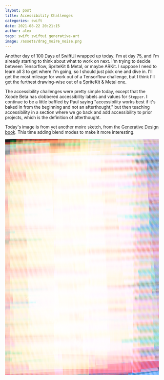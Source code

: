 ```yaml
---
layout: post
title: Accessibility Challenges
categories: swift
date: 2021-08-22 20:21:15
author: alex
tags: swift swiftui generative-art
image: /assets/drag_moire_noise.png
---
```


Another day of [100 Days of SwiftUI](https://www.hackingwithswift.com/100/swiftui) wrapped up today. I'm at day 75, and I'm already starting to think about what to work on next. I'm trying to decide between Tensorflow, SpriteKit & Metal, or maybe ARKit. I suppose I need to learn all 3 to get where I'm going, so I should just pick one and dive in. I'll get the most mileage for work out of a Tensorflow challenge, but I think I'll get the furthest drawing-wise out of a SpriteKit & Metal one.

The accessibility challenges were pretty simple today, except that the Xcode Beta has clobbered accessibility labels and values for `Stepper`. I continue to be a little baffled by Paul saying "accessibility works best if it's baked in from the beginning and not an afterthought," but then teaching accessibility in a section where we go back and add accessibility to prior projects, which is the definition of afterthought.

Today's image is from yet another moire sketch, from the [Generative Design book](http://www.generative-gestaltung.de/2/). This time adding blend modes to make it more interesting.

![Tap Moire](/assets/drag_moire_noise.png)

